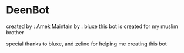 # DeenBot
created by : Amek
Maintain by : bluxe
this bot is created for my muslim brother 

special thanks to bluxe, and zeline for helping me creating this bot 
